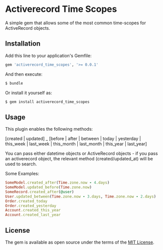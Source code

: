 # Activerecord Time Scopes
A simple gem that allows some of the most common time-scopes for ActiveRecord objects. 

## Installation
Add this line to your application's Gemfile:

```ruby
gem 'activerecord_time_scopes', '>= 0.0.1'
```

And then execute:
```bash
$ bundle
```

Or install it yourself as:
```bash
$ gem install activerecord_time_scopes
```

## Usage
This plugin enables the following methods:

[created | updated] _ [before | after | between | today | yesterday | this_week | last_week | this_month | last_month | this_year | last_year]

You can pass either datetime objects or ActiveRecord objects - if you pass an activerecord object, the relevant method (created/updated_at) will be used to search.

Some Examples:

```ruby
SomeModel.created_after(Time.zone.now - 4.days)
SomeModel.updated_before(Time.zone.now)
SomeRecord.created_after(@user)
User.updated_between(Time.zone.now - 3.days, Time.zone.now - 2.days)
Order.created_today
Order.created_yesterday
Account.created_this_year
Account.created_last_year
```

## License
The gem is available as open source under the terms of the [MIT License](https://opensource.org/licenses/MIT).
